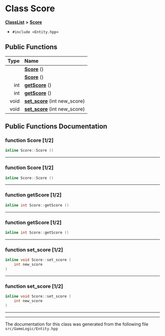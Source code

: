 

# Class Score



[**ClassList**](annotated.md) **>** [**Score**](classScore.md)





* `#include <Entity.hpp>`





































## Public Functions

| Type | Name |
| ---: | :--- |
|   | [**Score**](#function-score-12) () <br> |
|   | [**Score**](#function-score-12) () <br> |
|  int | [**getScore**](#function-getscore-12) () <br> |
|  int | [**getScore**](#function-getscore-12) () <br> |
|  void | [**set\_score**](#function-set_score-12) (int new\_score) <br> |
|  void | [**set\_score**](#function-set_score-12) (int new\_score) <br> |




























## Public Functions Documentation




### function Score [1/2]

```C++
inline Score::Score () 
```




<hr>



### function Score [1/2]

```C++
inline Score::Score () 
```




<hr>



### function getScore [1/2]

```C++
inline int Score::getScore () 
```




<hr>



### function getScore [1/2]

```C++
inline int Score::getScore () 
```




<hr>



### function set\_score [1/2]

```C++
inline void Score::set_score (
    int new_score
) 
```




<hr>



### function set\_score [1/2]

```C++
inline void Score::set_score (
    int new_score
) 
```




<hr>

------------------------------
The documentation for this class was generated from the following file `src/GameLogic/Entity.hpp`

